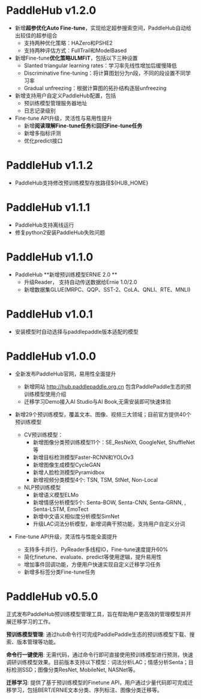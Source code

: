# PaddleHub v1.2.0

* 新增**超参优化Auto Fine-tune**，实现给定超参搜索空间，PaddleHub自动给出较佳的超参组合
  * 支持两种优化策略：HAZero和PSHE2
  * 支持两种评估方式：FullTrail和ModelBased
* 新增Fine-tune**优化策略ULMFiT**，包括以下三种设置
  * Slanted triangular learning rates：学习率先线性增加后缓慢降低
  * Discriminative fine-tuning：将计算图划分为n段，不同的段设置不同学习率
  * Gradual unfreezing：根据计算图的拓扑结构逐层unfreezing
* 新增支持用户自定义PaddleHub配置，包括
  * 预训练模型管理服务器地址
  * 日志记录级别
* Fine-tune API升级，灵活性与易用性提升
  * 新增**阅读理解Fine-tune任务**和**回归Fine-tune任务**
  * 新增多指标评测
  * 优化predict接口
  

# PaddleHub v1.1.2

* PaddleHub支持修改预训练模型存放路径${HUB_HOME}


# PaddleHub v1.1.1

* PaddleHub支持离线运行
* 修复python2安装PaddleHub失败问题


# PaddleHub v1.1.0

* PaddleHub **新增预训练模型ERNIE 2.0 **
  * 升级Reader， 支持自动传送数据给Ernie 1.0/2.0
  * 新增数据集GLUE(MRPC、QQP、SST-2、CoLA、QNLI、RTE、MNLI)


# PaddleHub v1.0.1

* 安装模型时自动选择与paddlepaddle版本适配的模型


# PaddleHub v1.0.0

* 全新发布PaddleHub官网，易用性全面提升
  * 新增网站  http://hub.paddlepaddle.org.cn  包含PaddlePaddle生态的预训练模型使用介绍
  * 迁移学习Demo接入AI Studio与AI Book,无需安装即可快速体验

* 新增29个预训练模型，覆盖文本、图像、视频三大领域；目前官方提供40个预训练模型
  * CV预训练模型：
    * 新增图像分类预训练模型11个：SE_ResNeXt, GoogleNet, ShuffleNet等
    * 新增目标检测模型Faster-RCNN和YOLOv3
    * 新增图像生成模型CycleGAN
    * 新增人脸检测模型Pyramidbox
    * 新增视频分类模型4个: TSN, TSM, StNet, Non-Local
  * NLP预训练模型
    * 新增语义模型ELMo
    * 新增情感分析模型5个: Senta-BOW, Senta-CNN, Senta-GRNN, , Senta-LSTM, EmoTect
    * 新增中文语义相似度分析模型SimNet
    * 升级LAC词法分析模型，新增词典干预功能，支持用户自定义分词
* Fine-tune API升级，灵活性与性能全面提升
  * 支持多卡并行、PyReader多线程IO，Fine-tune速度提升60%
  * 简化finetune、evaluate、predict等使用逻辑，提升易用性
  * 增加事件回调功能，方便用户快速实现自定义迁移学习任务
  * 新增多标签分类Fine-tune任务


# PaddleHub v0.5.0

正式发布PaddleHub预训练模型管理工具，旨在帮助用户更高效的管理模型并开展迁移学习的工作。

**预训练模型管理**: 通过hub命令行可完成PaddlePaddle生态的预训练模型下载、搜索、版本管理等功能。

**命令行一键使用**: 无需代码，通过命令行即可直接使用预训练模型进行预测，快速调研训练模型效果。目前版本支持以下模型：词法分析LAC；情感分析Senta；目标检测SSD；图像分类ResNet, MobileNet, NASNet等。

**迁移学习**: 提供了基于预训练模型的Finetune API，用户通过少量代码即可完成迁移学习，包括BERT/ERNIE文本分类、序列标注、图像分类迁移等。
